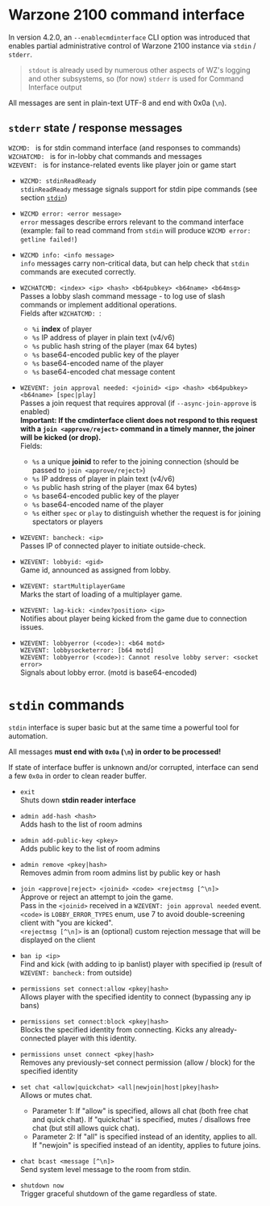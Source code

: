 # Warzone 2100 command interface

In version 4.2.0, an `--enablecmdinterface` CLI option was introduced that enables
partial administrative control of Warzone 2100 instance via `stdin` / `stderr`.

> `stdout` is already used by numerous other aspects of WZ's logging and other subsystems, so (for now) `stderr` is used for Command Interface output

All messages are sent in plain-text UTF-8 and end with 0x0a (`\n`).

## `stderr` state / response messages

`WZCMD: ` is for stdin command interface (and responses to commands)\
`WZCHATCMD: ` is for in-lobby chat commands and messages\
`WZEVENT: ` is for instance-related events like player join or game start

* `WZCMD: stdinReadReady`\
	`stdinReadReady` message signals support for stdin pipe commands
	(see section [`stdin`](#stdin-commands))

* `WZCMD error: <error message>`\
	`error` messages describe errors relevant to the command interface\
	(example: fail to read command from `stdin` will produce `WZCMD error: getline failed!`)

* `WZCMD info: <info message>`\
	`info` messages carry non-critical data, but can help check that
	`stdin` commands are executed correctly.

* `WZCHATCMD: <index> <ip> <hash> <b64pubkey> <b64name> <b64msg>`\
	Passes a lobby slash command message - to log use of slash commands or implement additional operations.\
	Fields after `WZCHATCMD: `:
	- `%i` **index** of player
	- `%s` IP address of player in plain text (v4/v6)
	- `%s` public hash string of the player (max 64 bytes)
	- `%s` base64-encoded public key of the player
	- `%s` base64-encoded name of the player
	- `%s` base64-encoded chat message content

* `WZEVENT: join approval needed: <joinid> <ip> <hash> <b64pubkey> <b64name> [spec|play]`\
	Passes a join request that requires approval (if `--async-join-approve` is enabled)\
	**Important: If the cmdinterface client does not respond to this request with a `join <approve/reject>` command in a timely manner, the joiner will be kicked (or drop).**\
	Fields:
	- `%s` a unique **joinid** to refer to the joining connection (should be passed to `join <approve/reject>`)
	- `%s` IP address of player in plain text (v4/v6)
	- `%s` public hash string of the player (max 64 bytes)
	- `%s` base64-encoded public key of the player
	- `%s` base64-encoded name of the player
	- `%s` either `spec` or `play` to distinguish whether the request is for joining spectators or players

* `WZEVENT: bancheck: <ip>`\
	Passes IP of connected player to initiate outside-check.

* `WZEVENT: lobbyid: <gid>`\
	Game id, announced as assigned from lobby.

* `WZEVENT: startMultiplayerGame`\
	Marks the start of loading of a multiplayer game.

* `WZEVENT: lag-kick: <index?position> <ip>`\
	Notifies about player being kicked from the game due to connection issues.

* `WZEVENT: lobbyerror (<code>): <b64 motd>`\
  `WZEVENT: lobbysocketerror: [b64 motd]`\
  `WZEVENT: lobbyerror (<code>): Cannot resolve lobby server: <socket error>`\
	Signals about lobby error. (motd is base64-encoded)

# `stdin` commands

`stdin` interface is super basic but at the same time a powerful tool for automation.

All messages **must end with `0x0a` (`\n`) in order to be processed!**

If state of interface buffer is unknown and/or corrupted, interface can send a few `0x0a` in order to clean reader buffer.

* `exit`\
	Shuts down **stdin reader interface**

* `admin add-hash <hash>`\
	Adds hash to the list of room admins

* `admin add-public-key <pkey>`\
	Adds public key to the list of room admins

* `admin remove <pkey|hash>`\
	Removes admin from room admins list by public key or hash

* `join <approve|reject> <joinid> <code> <rejectmsg [^\n]>`\
	Approve or reject an attempt to join the game.\
	Pass in the `<joinid>` received in a `WZEVENT: join approval needed` event.\
	`<code>` is `LOBBY_ERROR_TYPES` enum, use 7 to avoid double-screening client with "you are kicked".\
	`<rejectmsg [^\n]>` is an (optional) custom rejection message that will be displayed on the client

* `ban ip <ip>`\
	Find and kick (with adding to ip banlist) player with specified ip
	(result of `WZEVENT: bancheck:` from outside)

* `permissions set connect:allow <pkey|hash>`\
	Allows player with the specified identity to connect (bypassing any ip bans)

* `permissions set connect:block <pkey|hash>`\
	Blocks the specified identity from connecting. Kicks any already-connected player with this identity.

* `permissions unset connect <pkey|hash>`\
	Removes any previously-set connect permission (allow / block) for the specified identity

* `set chat <allow|quickchat> <all|newjoin|host|pkey|hash>`\
	Allows or mutes chat.
	- Parameter 1: If "allow" is specified, allows all chat (both free chat and quick chat). If "quickchat" is specified, mutes / disallows free chat (but still allows quick chat).
	- Parameter 2: If "all" is specified instead of an identity, applies to all. If "newjoin" is specified instead of an identity, applies to future joins.
	
* `chat bcast <message [^\n]>`\
	Send system level message to the room from stdin.

* `shutdown now`\
	Trigger graceful shutdown of the game regardless of state.
